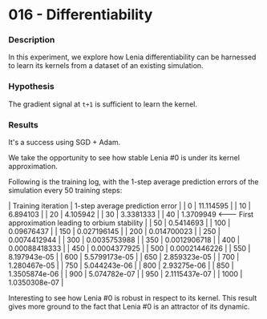 # 016 - Differentiability

### Description
In this experiment, we explore how Lenia differentiability can be harnessed to learn its kernels from a dataset of an existing simulation.

### Hypothesis
The gradient signal at `t+1` is sufficient to learn the kernel.

### Results
It's a success using SGD + Adam. 

We take the opportunity to see how stable Lenia #0 is under its kernel approximation.

Following is the training log, with the 1-step average prediction errors of the simulation every 50 training steps:

| Training iteration | 1-step average prediction error |
| 0     |       11.114595 |
| 10    |      6.894103 |
| 20    |      4.105942 |
| 30    |      3.3381333 |
| 40    |      1.3709949  <--- First approximation leading to orbium stability |
| 50    |      0.5414693 |
| 100   |     0.09676437 |
| 150   |     0.027196145 |
| 200   |     0.014700023 |
| 250   |     0.0074412944 |
| 300   |     0.0035753988 |
| 350   |     0.0012906718 |
| 400   |     0.00088418333 |
| 450   |     0.0004377925 |
| 500   |     0.00021446226 |
| 550   |     8.197943e-05 |
| 600   |     5.5799173e-05 |
| 650   |     2.859323e-05 |
| 700   |     1.280467e-05 |
| 750   |     5.044243e-06 |
| 800   |     2.93275e-06 |
| 850   |     1.3505874e-06 |
| 900   |     5.074782e-07 |
| 950   |     2.1115437e-07 |
| 1000  |  1.0350308e-07 |

Interesting to see how Lenia #0 is robust in respect to its kernel. This result gives more ground to the fact that Lenia #0 is an attractor of its dynamic.